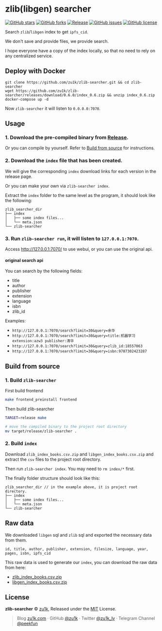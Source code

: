 # zlib(libgen) searcher

[![GitHub stars](https://img.shields.io/github/stars/zu1k/zlib-searcher)](https://github.com/zu1k/zlib-searcher/stargazers)
[![GitHub forks](https://img.shields.io/github/forks/zu1k/zlib-searcher)](https://github.com/zu1k/zlib-searcher/network)
[![Release](https://img.shields.io/github/release/zu1k/zlib-searcher)](https://github.com/zu1k/zlib-searcher/releases)
[![GitHub issues](https://img.shields.io/github/issues/zu1k/zlib-searcher)](https://github.com/zu1k/zlib-searcher/issues)
[![GitHub license](https://img.shields.io/github/license/zu1k/zlib-searcher)](https://github.com/zu1k/zlib-searcher/blob/master/LICENSE)

Search `zlib`/`libgen` index to get `ipfs_cid`.

We don't save and provide files, we provide search.

I hope everyone have a copy of the index locally, so that no need to rely on any centralized service.

## Deploy with Docker

```
git clone https://github.com/zu1k/zlib-searcher.git && cd zlib-searcher
wget https://github.com/zu1k/zlib-searcher/releases/download/0.6.0/index_0.6.zip && unzip index_0.6.zip
docker-compose up -d
```

Now `zlib-searcher` it will listen to `0.0.0.0:7070`.


## Usage

### 1. Download the pre-compiled binary from [Release](https://github.com/zu1k/zlib-searcher/releases).

Or you can compile by yourself. Refer to [Build from source](#build-from-source) for instructions.

### 2. Download the `index` file that has been created.

We will give the corresponding `index` download links for each version in the release page.

Or you can make your own via `zlib-searcher index`.

Extract the `index` folder to the same level as the program, it should look like the following:

```
zlib_searcher_dir
├── index
│   ├── some index files...
│   └── meta.json
└── zlib-searcher
```

### 3. Run `zlib-searcher run`, it will listen to `127.0.0.1:7070`.

Access http://127.0.0.1:7070/ to use webui, or you can use the original api.

#### original search api

You can search by the following fields:

- title
- author
- publisher
- extension
- language
- isbn
- zlib_id

Examples:

- `http://127.0.0.1:7070/search?limit=30&query=余华`
- `http://127.0.0.1:7070/search?limit=30&query=title:机器学习 extension:azw3 publisher:清华`
- `http://127.0.0.1:7070/search?limit=30&query=zlib_id:18557063`
- `http://127.0.0.1:7070/search?limit=30&query=isbn:9787302423287`

## Build from source

### 1. Build `zlib-searcher`

First build frontend

```bash
make frontend_preinstall frontend
```

Then build zlib-searcher

```bash
TARGET=release make

# move the compiled binary to the project root directory
mv target/release/zlib-searcher .
```

### 2. Build `index`

Download `zlib_index_books.csv.zip` and `libgen_index_books.csv.zip` and extract the `csv` files to the project root directory.

Then run `zlib-searcher index`. You may need to `rm index/*` first.

The finally folder structure should look like this:

```
zlib_searcher_dir // in the example above, it is project root directory.
├── index
│   ├── some index files...
│   └── meta.json
└── zlib-searcher
```

## Raw data

We downloaded `libgen` sql and `zlib` sql and exported the necessary data from them.

```
id, title, author, publisher, extension, filesize, language, year, pages, isbn, ipfs_cid
```

This raw data is used to generate our `index`, you can download the raw data from here:

- [zlib_index_books.csv.zip](https://zlib.r2.zu1k.com/raw/zlib_index_books.csv.zip)
- [libgen_index_books.csv.zip](https://zlib.r2.zu1k.com/raw/libgen_index_books.csv.zip)

## License

**zlib-searcher** © [zu1k](https://github.com/zu1k), Released under the [MIT](./LICENSE) License.<br>

> Blog [zu1k.com](https://zu1k.com) · GitHub [@zu1k](https://github.com/zu1k) · Twitter [@zu1k_lv](https://twitter.com/zu1k_lv) · Telegram Channel [@peekfun](https://t.me/peekfun)
